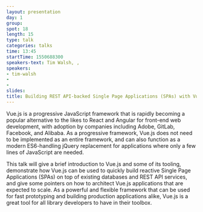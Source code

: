 ```yaml
---
layout: presentation
day: 1
group: 
spot: 18
length: 15
type: talk
categories: talks
time: 13:45
startTime: 1550688300
speakers-text: Tim Walsh, , 
speakers:
- tim-walsh
- 
- 
slides: 
title: Building REST API-backed Single Page Applications (SPAs) with Vue.js
---
```

Vue.js is a progressive JavaScript framework that is rapidly becoming a popular alternative to the likes to React and Angular for front-end web development, with adoption by companies including Adobe, GitLab, Facebook, and Alibaba. As a progressive framework, Vue.js does not need to be implemented as an entire framework, and can also function as a modern ES6-handling jQuery replacement for applications where only a few lines of JavaScript are needed. 

This talk will give a brief introduction to Vue.js and some of its tooling, demonstrate how Vue.js can be used to quickly build reactive Single Page Applications (SPAs) on top of existing databases and REST API services, and give some pointers on how to architect Vue.js applications that are expected to scale. As a powerful and flexible framework that can be used for fast prototyping and building production applications alike, Vue.js is a great tool for all library developers to have in their toolbox.